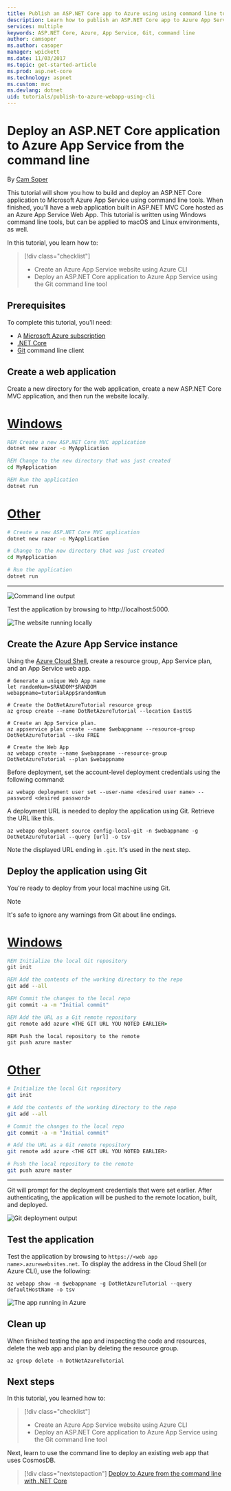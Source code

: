 ```yaml
---
title: Publish an ASP.NET Core app to Azure using using command line tools | Microsoft Docs 
description: Learn how to publish an ASP.NET Core app to Azure App Service using the Git command line client.
services: multiple
keywords: ASP.NET Core, Azure, App Service, Git, command line
author: camsoper
ms.author: casoper
manager: wpickett
ms.date: 11/03/2017
ms.topic: get-started-article
ms.prod: asp.net-core
ms.technology: aspnet
ms.custom: mvc
ms.devlang: dotnet
uid: tutorials/publish-to-azure-webapp-using-cli
---
```


# Deploy an ASP.NET Core application to Azure App Service from the command line

By [Cam Soper](https://twitter.com/camsoper)

This tutorial will show you how to build and deploy an ASP.NET Core application to Microsoft Azure App Service using command line tools.  When finished, you'll have a web application built in ASP.NET MVC Core hosted as an Azure App Service Web App.  This tutorial is written using Windows command line tools, but can be applied to macOS and Linux environments, as well.  

In this tutorial, you learn how to:

> [!div class="checklist"]
> * Create an Azure App Service website using Azure CLI
> * Deploy an ASP.NET Core application to Azure App Service using the Git command line tool

## Prerequisites

To complete this tutorial, you'll need:

* A [Microsoft Azure subscription](https://azure.microsoft.com/free/)
* [.NET Core](https://www.microsoft.com/net/download/core)
* [Git](https://www.git-scm.com/) command line client

## Create a web application

Create a new directory for the web application, create a new ASP.NET Core MVC application, and then run the website locally.

# [Windows](#tab/windows)
```cmd
REM Create a new ASP.NET Core MVC application
dotnet new razor -o MyApplication

REM Change to the new directory that was just created
cd MyApplication

REM Run the application
dotnet run
```

# [Other](#tab/other)
```bash
# Create a new ASP.NET Core MVC application
dotnet new razor -o MyApplication

# Change to the new directory that was just created
cd MyApplication

# Run the application
dotnet run
```
---

![Command line output](publish-to-azure-webapp-using-cli/_static/new_prj.png)

Test the application by browsing to http://localhost:5000.

![The website running locally](publish-to-azure-webapp-using-cli/_static/app_test.png)


## Create the Azure App Service instance

Using the [Azure Cloud Shell](/azure/cloud-shell/quickstart), create a resource group, App Service plan, and an App Service web app.

```azurecli-interactive
# Generate a unique Web App name
let randomNum=$RANDOM*$RANDOM
webappname=tutorialApp$randomNum

# Create the DotNetAzureTutorial resource group
az group create --name DotNetAzureTutorial --location EastUS

# Create an App Service plan.
az appservice plan create --name $webappname --resource-group DotNetAzureTutorial --sku FREE

# Create the Web App
az webapp create --name $webappname --resource-group DotNetAzureTutorial --plan $webappname
```

Before deployment, set the account-level deployment credentials using the following command:

```azurecli-interactive
az webapp deployment user set --user-name <desired user name> --password <desired password>
```

A deployment URL is needed to deploy the application using Git.  Retrieve the URL like this.

```azurecli-interactive
az webapp deployment source config-local-git -n $webappname -g DotNetAzureTutorial --query [url] -o tsv
```
Note the displayed URL ending in `.git`. It's used in the next step.

## Deploy the application using Git

You're ready to deploy from your local machine using Git.

> [!NOTE]
> It's safe to ignore any warnings from Git about line endings.

# [Windows](#tab/windows)
```cmd
REM Initialize the local Git repository
git init

REM Add the contents of the working directory to the repo
git add --all

REM Commit the changes to the local repo
git commit -a -m "Initial commit"

REM Add the URL as a Git remote repository
git remote add azure <THE GIT URL YOU NOTED EARLIER>

REM Push the local repository to the remote
git push azure master
```

# [Other](#tab/other)
```bash
# Initialize the local Git repository
git init

# Add the contents of the working directory to the repo
git add --all

# Commit the changes to the local repo
git commit -a -m "Initial commit"

# Add the URL as a Git remote repository
git remote add azure <THE GIT URL YOU NOTED EARLIER>

# Push the local repository to the remote
git push azure master
```
---

Git will prompt for the deployment credentials that were set earlier.  After authenticating, the application will be pushed to the remote location, built, and deployed.

![Git deployment output](publish-to-azure-webapp-using-cli/_static/post_deploy.png)

## Test the application

Test the application by browsing to `https://<web app name>.azurewebsites.net`.  To display the address in the Cloud Shell (or Azure CLI), use the following:

```azurecli-interactive
az webapp show -n $webappname -g DotNetAzureTutorial --query defaultHostName -o tsv
```

![The app running in Azure](publish-to-azure-webapp-using-cli/_static/app_deployed.png)

## Clean up

When finished testing the app and inspecting the code and resources, delete the web app and plan by deleting the resource group.

```azurecli-interactive
az group delete -n DotNetAzureTutorial
```

## Next steps

In this tutorial, you learned how to:

> [!div class="checklist"]
> * Create an Azure App Service website using Azure CLI
> * Deploy an ASP.NET Core application to Azure App Service using the Git command line tool

Next, learn to use the command line to deploy an existing web app that uses CosmosDB.

> [!div class="nextstepaction"]
> [Deploy to Azure from the command line with .NET Core](/dotnet/azure/dotnet-quickstart-xplat)
